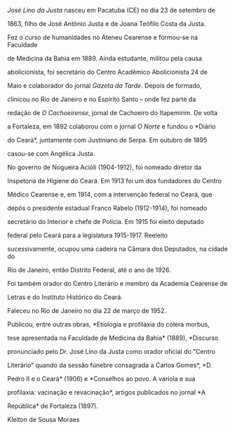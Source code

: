 

*José Lino da Justa* nasceu em Pacatuba (CE) no dia 23 de setembro de

1863, filho de José Antônio Justa e de Joana Teófilo Costa da Justa.



Fez o curso de humanidades no Ateneu Cearense e formou-se na Faculdade

de Medicina da Bahia em 1889. Ainda estudante, militou pela causa

abolicionista, foi secretário do Centro Acadêmico Abolicionista 24 de

Maio e colaborador do jornal *Gazeta da Tarde*. Depois de formado,

clinicou no Rio de Janeiro e no Espírito Santo – onde fez parte da

redação de *O Cachoeirense*, jornal de Cachoeiro do Itapemirim. De volta

a Fortaleza, em 1892 colaborou com o jornal *O Norte* e fundou o *Diário

do Ceará*, juntamente com Justiniano de Serpa. Em outubro de 1895

casou-se com Angélica Justa.



No governo de Nogueira Acióli (1904-1912), foi nomeado diretor da

Inspetoria de Higiene do Ceará. Em 1913 foi um dos fundadores do Centro

Médico Cearense e, em 1914, com a intervenção federal no Ceará, que

depôs o presidente estadual Franco Rabelo (1912-1914), foi nomeado

secretário do Interior e chefe de Polícia. Em 1915 foi eleito deputado

federal pelo Ceará para a legislatura 1915-1917. Reeleito

sucessivamente, ocupou uma cadeira na Câmara dos Deputados, na cidade do

Rio de Janeiro, então Distrito Federal, até o ano de 1926.



Foi também orador do Centro Literário e membro da Academia Cearense de

Letras e do Instituto Histórico do Ceará.



Faleceu no Rio de Janeiro no dia 22 de março de 1952.



Publicou, entre outras obras, *Etiologia e profilaxia do cólera morbus,

tese apresentada na Faculdade de Medicina da Bahia* (1889), *Discurso

pronunciado pelo Dr. José Lino da Justa como orador oficial do “Centro

Literário” quando da sessão fúnebre consagrada a Carlos Gomes*, *D.

Pedro II e o Ceará* (1906) e *Conselhos ao povo. A varíola e sua

profilaxia: vacinação e revacinação*, artigos publicados no jornal *A

República* de Fortaleza (1897).



Kleiton de Sousa Moraes



